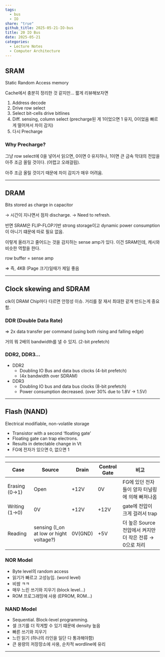 ```yaml
---  
tags:  
  - bus  
  - IO  
share: "true"  
github_title: 2025-05-21-IO-bus  
title: 20 IO Bus  
date: 2025-05-21  
categories:  
  - Lecture Notes  
  - Computer Architecture  
---  
```

## SRAM  
  
Static Random Access memory  
  
Cache에서 충분히 정리한 것 같지만… 짧게 리뷰해보자면  
  
  
1. Address decode  
2. Drive row select  
3. Select bit-cells drive bitlines  
4. Diff. sensing, column select (precharge된 게 1이었으면 1 유지, 0이었음 빠르게 떨어져서 차이 감지)  
5. 다시 Precharge  
  
### Why Precharge?  
  
그냥 row select에 0을 넣어서 읽으면, 0이면 0 유지하나, 1이면 큰 금속 막대의 전압을 아주 조금 올릴 것이다. (어렵고 오래걸림).  
  
아주 조금 올릴 것이기 때문에 차이 감지가 매우 어려움.  
  
---  
## DRAM  
  
Bits stored as charge in capacitor  
  
→ 시간이 지나면서 점차 discharge. → Need to refresh.  
  
반면 SRAM은 FLIP-FLOP기반 strong storage이고 dynamic power consumption이 아니기 떄문에 따로 필요 없음.  
  
이렇게 올라가고 줄어드는 것을 감지하는 sense amp가 있다. 이건 SRAM인데, 캐시와 비슷한 역할을 한다.  
  
row buffer = sense amp  
  
⇒ 즉, 4KB (Page 크기)일때가 제일 좋음  
  
---  
  
## Clock skewing and SDRAM  
  
clk이 DRAM Chip마다 다르면 안정성 이슈. 거리를 잘 재서 최대한 같게 만드는게 중요함.  
  
### DDR (Double Data Rate)  
  
⇒ 2x data transfer per command (using both rising and falling edge)  
  
거의 뭐 2배의 bandwidth를 낼 수 있지. (2-bit prefetch)  
  
### DDR2, DDR3…  
  
- DDR2  
    - Doubling IO Bus and data bus clocks (4-bit prefetch)  
    - (4x bandwidth over SDRAM)  
- DDR3  
    - Doubling IO bus and data bus clocks (8-bit prefetch)  
    - Power consumption decreased. (over 30% due to 1.8V → 1.5V)  
  
---  
  
## Flash (NAND)  
  
Electrical modifiable, non-volatile storage  
  
- Transistor with a second ‘floating gate’  
- Floating gate can trap electrons.  
- Results in detectable change in Vt  
- FG에 전자가 있으면 0, 없으면 1  
  
---  
  
|Case|Source|Drain|Control Gate|비고|  
|---|---|---|---|---|  
|Erasing (0→1)|Open|+12V|0V|FG에 있던 전자들이 양자 터널링에 의해 빠져나옴|  
|Writing (1→0)|0V|+12V|+12V|gate에 전압이 크게 걸려서 trap|  
|Reading|sensing (I_on at low or hight voltage?)|0V(GND)|+5V|더 높은 Source 전압에서 켜지만 더 작은 전류 → 0으로 처리|  
  
### NOR Model  
  
- Byte level의 random access  
- 읽기가 빠르고 고성능임. (word level)  
- 비쌈 ㅋㅋ  
- 매우 느린 쓰기와 지우기 (block level…)  
- ROM 프로그래밍에 사용 (EPROM, ROM…)  
  
### NAND Model  
  
- Sequential. Block-level programming.  
- 셀 크기를 더 작게할 수 있기 떄문에 density 높음  
- 빠른 쓰기와 지우기  
- 느린 읽기 (하나의 라인을 일단 다 통과해야함)  
- 큰 용량의 저장장소에 사용, 순차적 wordline에 유리  
  
---